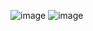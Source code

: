 ![image](https://github.com/user-attachments/assets/b0c2ce7e-6086-4cd0-b350-c07cbbbe2402)
![image](https://github.com/user-attachments/assets/a829cb05-1c61-4b43-8aaf-a854884e9d27)
